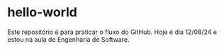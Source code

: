 # hello-world
Este repositório é para praticar o fluxo do GitHub.
Hoje é dia 12/08/24 e estou na aula de Engenharia de Software.
